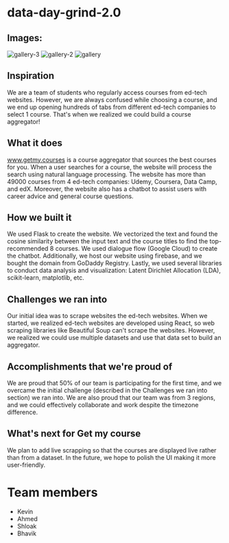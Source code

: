 # data-day-grind-2.0


## Images:

![gallery-3](https://user-images.githubusercontent.com/70055735/137084447-4c3c0072-8278-475f-82d2-5a548a68c86a.jpg)
![gallery-2](https://user-images.githubusercontent.com/70055735/137084450-4c26fb35-151d-48a3-b406-c7c7f977b5a9.jpg)
![gallery](https://user-images.githubusercontent.com/70055735/137084453-fc451468-fc05-4eda-9d14-6fe862aa633b.jpg)


## Inspiration
We are a team of students who regularly access courses from ed-tech websites. However, we are always confused while choosing a course, and we end up opening hundreds of tabs from different ed-tech companies to select 1 course. That's when we realized we could build a course aggregator!

## What it does
www.getmy.courses is a course aggregator that sources the best courses for you. When a user searches for a course, the website will process the search using natural language processing. The website has more than 49000 courses from 4 ed-tech companies:  Udemy, Coursera, Data Camp, and edX. Moreover, the website also has a chatbot to assist users with career advice and general course questions. 

## How we built it
We used Flask to create the website. We vectorized the text and found the cosine similarity between the input text and the course titles to find the top-recommended 8 courses. We used dialogue flow (Google Cloud) to create the chatbot. Additionally, we host our website using firebase, and we bought the domain from GoDaddy Registry. Lastly, we used several libraries to conduct data analysis and visualization: Latent Dirichlet Allocation (LDA), scikit-learn, matplotlib, etc. 

## Challenges we ran into
Our initial idea was to scrape websites the ed-tech websites. When we started, we realized ed-tech websites are developed using React, so web scraping libraries like Beautiful Soup can't scrape the websites. However, we realized we could use multiple datasets and use that data set to build an aggregator. 

## Accomplishments that we're proud of
We are proud that 50% of our team is participating for the first time, and we overcame the initial challenge (described in the Challenges we ran into section) we ran into. We are also proud that our team was from 3 regions, and we could effectively collaborate and work despite the timezone difference. 

## What's next for Get my course
We plan to add live scrapping so that the courses are displayed live rather than from a dataset. In the future, we hope to polish the UI making it more user-friendly. 

# Team members 
<ul>
<li> Kevin </li>
<li> Ahmed </li>
<li> Shloak </li>
<li> Bhavik </li>
</ul>  




